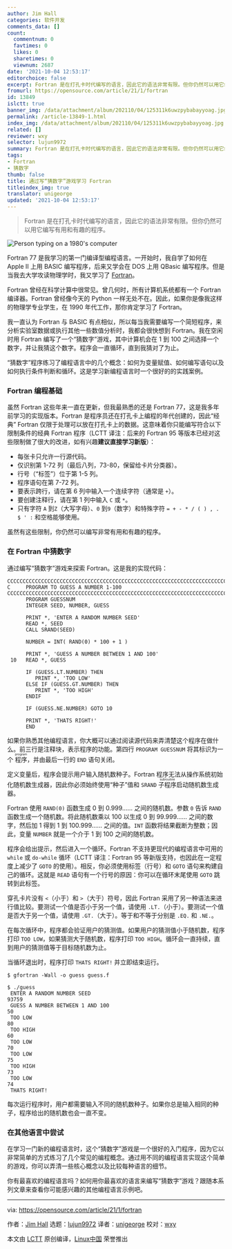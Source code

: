 ```yaml
---
author: Jim Hall
categories: 软件开发
comments_data: []
count:
  commentnum: 0
  favtimes: 0
  likes: 0
  sharetimes: 0
  viewnum: 2687
date: '2021-10-04 12:53:17'
editorchoice: false
excerpt: Fortran 是在打孔卡时代编写的语言，因此它的语法非常有限。但你仍然可以用它编写有用和有趣的程序。
fromurl: https://opensource.com/article/21/1/fortran
id: 13849
islctt: true
banner_img: /data/attachment/album/202110/04/125311k6uwzpybabayyoag.jpg
permalink: /article-13849-1.html
index_img: /data/attachment/album/202110/04/125311k6uwzpybabayyoag.jpg.thumb.jpg
related: []
reviewer: wxy
selector: lujun9972
summary: Fortran 是在打孔卡时代编写的语言，因此它的语法非常有限。但你仍然可以用它编写有用和有趣的程序。
tags:
- Fortran
- 猜数字
thumb: false
title: 通过写“猜数字”游戏学习 Fortran
titleindex_img: true
translator: unigeorge
updated: '2021-10-04 12:53:17'
---
```



> 
> Fortran 是在打孔卡时代编写的语言，因此它的语法非常有限。但你仍然可以用它编写有用和有趣的程序。
> 
> 
> 


![](/data/attachment/album/202110/04/125311k6uwzpybabayyoag.jpg "Person typing on a 1980's computer")


Fortran 77 是我学习的第一门编译型编程语言。一开始时，我自学了如何在 Apple II 上用 BASIC 编写程序，后来又学会在 DOS 上用 QBasic 编写程序。但是当我去大学攻读物理学时，我又学习了 [Fortran](https://en.wikipedia.org/wiki/Fortran)。


Fortran 曾经在科学计算中很常见。曾几何时，所有计算机系统都有一个 Fortran 编译器。Fortran 曾经像今天的 Python 一样无处不在。因此，如果你是像我这样的物理学专业学生，在 1990 年代工作，那你肯定学习了 Fortran。


我一直认为 Fortran 与 BASIC 有点相似，所以每当我需要编写一个简短程序，来分析实验室数据或执行其他一些数值分析时，我都会很快想到 Fortran。我在空闲时用 Fortran 编写了一个“猜数字”游戏，其中计算机会在 1 到 100 之间选择一个数字，并让我猜这个数字。程序会一直循环，直到我猜对了为止。


“猜数字”程序练习了编程语言中的几个概念：如何为变量赋值、如何编写语句以及如何执行条件判断和循环。这是学习新编程语言时一个很好的的实践案例。


### Fortran 编程基础


虽然 Fortran 这些年来一直在更新，但我最熟悉的还是 Fortran 77，这是我多年前学习的实现版本。Fortran 是程序员还在打孔卡上编程的年代创建的，因此“经典” Fortran 仅限于处理可以放在打孔卡上的数据。这意味着你只能编写符合以下限制条件的经典 Fortran 程序（LCTT 译注：后来的 Fortran 95 等版本已经对这些限制做了很大的改进，如有兴趣**建议直接学习新版**）：


* 每张卡只允许一行源代码。
* 仅识别第 1-72 列（最后八列，73-80，保留给卡片分类器）。
* 行号（“标签”）位于第 1-5 列。
* 程序语句在第 7-72 列。
* 要表示跨行，请在第 6 列中输入一个连续字符（通常是 `+`）。
* 要创建注释行，请在第 1 列中输入 `C` 或 `*`。
* 只有字符 `A` 到`Z`（大写字母）、`0` 到`9`（数字）和特殊字符 `= + - * / ( ) , . $ ' :` 和空格能够使用。


虽然有这些限制，你仍然可以编写非常有用和有趣的程序。


### 在 Fortran 中猜数字


通过编写“猜数字”游戏来探索 Fortran。这是我的实现代码：



```
CCCCCCCCCCCCCCCCCCCCCCCCCCCCCCCCCCCCCCCCCCCCCCCCCCCCCCCCCCCCCCCCCCCCCCCC
C     PROGRAM TO GUESS A NUMBER 1-100
CCCCCCCCCCCCCCCCCCCCCCCCCCCCCCCCCCCCCCCCCCCCCCCCCCCCCCCCCCCCCCCCCCCCCCCC
      PROGRAM GUESSNUM
      INTEGER SEED, NUMBER, GUESS

      PRINT *, 'ENTER A RANDOM NUMBER SEED'
      READ *, SEED
      CALL SRAND(SEED)

      NUMBER = INT( RAND(0) * 100 + 1 )

      PRINT *, 'GUESS A NUMBER BETWEEN 1 AND 100'
 10   READ *, GUESS

      IF (GUESS.LT.NUMBER) THEN
         PRINT *, 'TOO LOW'
      ELSE IF (GUESS.GT.NUMBER) THEN
         PRINT *, 'TOO HIGH'
      ENDIF

      IF (GUESS.NE.NUMBER) GOTO 10

      PRINT *, 'THATS RIGHT!'
      END

```

如果你熟悉其他编程语言，你大概可以通过阅读源代码来弄清楚这个程序在做什么。前三行是注释块，表示程序的功能。第四行 `PROGRAM GUESSNUM` 将其标识为一个 <ruby> 程序 <rt>  program </rt></ruby>，并由最后一行的 `END` 语句关闭。


定义变量后，程序会提示用户输入随机数种子。Fortran 程序无法从操作系统初始化随机数生成器，因此你必须始终使用“种子”值和 `SRAND` <ruby> 子程序 <rt>  subroutine </rt></ruby> 启动随机数生成器。


Fortran 使用 `RAND(0)` 函数生成 0 到 0.999…… 之间的随机数。参数 `0` 告诉 `RAND` 函数生成一个随机数。将此随机数乘以 100 以生成 0 到 99.999…… 之间的数字，然后加 1 得到 1 到 100.999…… 之间的值。`INT` 函数将结果截断为整数；因此，变量 `NUMBER` 就是一个介于 1 到 100 之间的随机数。


程序会给出提示，然后进入一个循环。Fortran 不支持更现代的编程语言中可用的 `while` 或 `do-while` 循环（LCTT 译注：Fortran 95 等新版支持，也因此在一定程度上减少了 `GOTO` 的使用）。相反，你必须使用标签（行号）和 `GOTO` 语句来构建自己的循环。这就是 `READ` 语句有一个行号的原因：你可以在循环末尾使用 `GOTO` 跳转到此标签。


穿孔卡片没有 `<`（小于）和 `>`（大于）符号，因此 Fortran 采用了另一种语法来进行值比较。要测试一个值是否小于另一个值，请使用 `.LT.`（小于）。要测试一个值是否大于另一个值，请使用 `.GT.`（大于）。等于和不等于分别是 `.EQ.` 和 `.NE.`。


在每次循环中，程序都会验证用户的猜测值。如果用户的猜测值小于随机数，程序打印 `TOO LOW`，如果猜测大于随机数，程序打印 `TOO HIGH`。循环会一直持续，直到用户的猜测值等于目标随机数为止。


当循环退出时，程序打印 `THATS RIGHT!` 并立即结束运行。



```
$ gfortran -Wall -o guess guess.f

$ ./guess
 ENTER A RANDOM NUMBER SEED
93759
 GUESS A NUMBER BETWEEN 1 AND 100
50
 TOO LOW
80
 TOO HIGH
60
 TOO LOW
70
 TOO LOW
75
 TOO HIGH
73
 TOO LOW
74
 THATS RIGHT!

```

每次运行程序时，用户都需要输入不同的随机数种子。如果你总是输入相同的种子，程序给出的随机数也会一直不变。


### 在其他语言中尝试


在学习一门新的编程语言时，这个“猜数字”游戏是一个很好的入门程序，因为它以非常简单的方式练习了几个常见的编程概念。通过用不同的编程语言实现这个简单的游戏，你可以弄清一些核心概念以及比较每种语言的细节。


你有最喜欢的编程语言吗？如何用你最喜欢的语言来编写“猜数字”游戏？跟随本系列文章来查看你可能感兴趣的其他编程语言示例吧。




---


via: <https://opensource.com/article/21/1/fortran>


作者：[Jim Hall](https://opensource.com/users/jim-hall) 选题：[lujun9972](https://github.com/lujun9972) 译者：[unigeorge](https://github.com/unigeorge) 校对：[wxy](https://github.com/wxy)


本文由 [LCTT](https://github.com/LCTT/TranslateProject) 原创编译，[Linux中国](https://linux.cn/) 荣誉推出